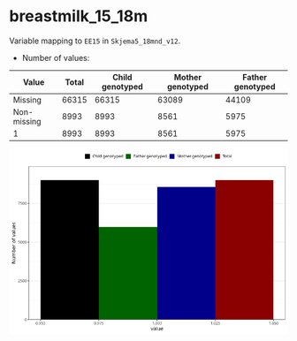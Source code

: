 # breastmilk_15_18m
Variable mapping to `EE15` in `Skjema5_18mnd_v12`.
- Number of values:

| Value | Total | Child genotyped | Mother genotyped | Father genotyped |
| ----- | ----- | --------------- | ---------------- | ---------------- |
| Missing | 66315 | 66315 | 63089 | 44109 |
| Non-missing | 8993 | 8993 | 8561 | 5975 |
| 1 | 8993 | 8993 | 8561 | 5975 |



![](breastmilk_15_18m_n.png)



